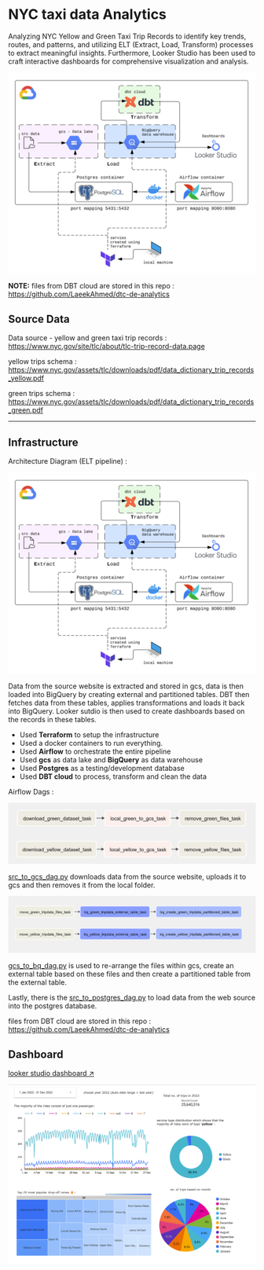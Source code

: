 # NYC taxi data Analytics

Analyzing NYC Yellow and Green Taxi Trip Records to identify key trends, routes, and patterns, and utilizing ELT (Extract, Load, Transform) processes to extract meaningful insights. Furthermore, Looker Studio has been used to craft interactive dashboards for comprehensive visualization and analysis.

![Alt text](images/image-1.png)

**NOTE:** files from DBT cloud are stored in this repo : https://github.com/LaeekAhmed/dtc-de-analytics 

## Source Data

Data source - yellow and green taxi trip records : https://www.nyc.gov/site/tlc/about/tlc-trip-record-data.page

yellow trips schema : https://www.nyc.gov/assets/tlc/downloads/pdf/data_dictionary_trip_records_yellow.pdf

green trips schema : https://www.nyc.gov/assets/tlc/downloads/pdf/data_dictionary_trip_records_green.pdf

---
## Infrastructure

Architecture Diagram (ELT pipeline) :

![Alt text](images/image-1.png)

Data from the source website is extracted and stored in gcs, data is then loaded into BigQuery by creating external and partitioned tables. DBT then fetches data from these tables, applies transformations and loads it back into BigQuery. Looker sutdio is then used to create dashboards based on the records in these tables. 

- Used **Terraform** to setup the infrastructure 
- Used a docker containers to run everything.
- Used **Airflow** to orchestrate the entire pipeline
- Used **gcs** as data lake and **BigQuery** as data warehouse
- Used **Postgres** as a testing/development database
- Used **DBT cloud** to process, transform and clean the data

Airflow Dags :

![Alt text](images/image-2.png)

[src_to_gcs_dag.py](Airflow/dags/src_to_gcs_dag.py)
downloads data from the source website, uploads it to gcs and then removes it from the local folder.

![Alt text](images/image-3.png)

[gcs_to_bq_dag.py](airflow/dags/gcs_to_bq_dag.py) is used to re-arrange the files within gcs, create an external table based on these files and then create a partitioned table from the external table.

Lastly, there is the [src_to_postgres_dag.py](airflow/dags/src_to_postgres_dag.py) to load data from the web source into the postgres database.

files from DBT cloud are stored in this repo : https://github.com/LaeekAhmed/dtc-de-analytics 

## Dashboard

[looker studio dashboard ↗](https://lookerstudio.google.com/reporting/d17f4dca-42d1-4db0-b5f1-3aed43654d45)

![Alt text](images/image-4.png)